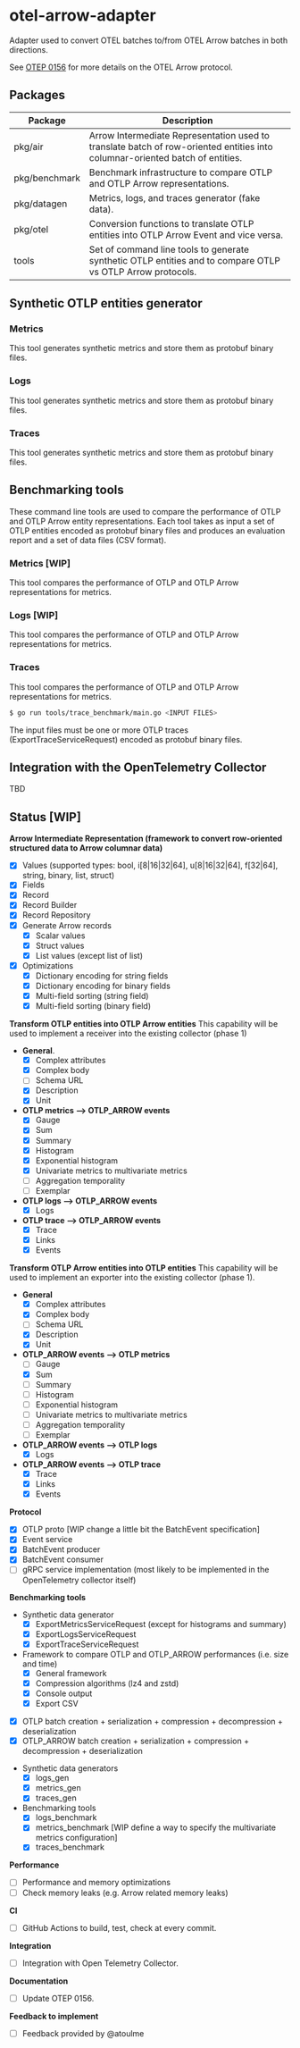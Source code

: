 # otel-arrow-adapter

Adapter used to convert OTEL batches to/from OTEL Arrow batches in both directions.

See [OTEP 0156](https://github.com/lquerel/oteps/blob/main/text/0156-columnar-encoding.md) for more details on the OTEL Arrow protocol.

## Packages

| Package       | Description                                                                                                                  |
|---------------|------------------------------------------------------------------------------------------------------------------------------|
| pkg/air       | Arrow Intermediate Representation used to translate batch of row-oriented entities into columnar-oriented batch of entities. |
| pkg/benchmark | Benchmark infrastructure to compare OTLP and OTLP Arrow representations.                                                     |
| pkg/datagen   | Metrics, logs, and traces generator (fake data).                                                                             |
| pkg/otel      | Conversion functions to translate OTLP entities into OTLP Arrow Event and vice versa.                                        |
| tools         | Set of command line tools to generate synthetic OTLP entities and to compare OTLP vs OTLP Arrow protocols.                   |

## Synthetic OTLP entities generator

### Metrics

This tool generates synthetic metrics and store them as protobuf binary files.

### Logs

This tool generates synthetic metrics and store them as protobuf binary files.

### Traces

This tool generates synthetic metrics and store them as protobuf binary files.


## Benchmarking tools

These command line tools are used to compare the performance of OTLP and OTLP Arrow entity representations. Each tool
takes as input a set of OTLP entities encoded as protobuf binary files and produces an evaluation report and a set of 
data files (CSV format).

### Metrics [WIP]

This tool compares the performance of OTLP and OTLP Arrow representations for metrics.

### Logs [WIP]

This tool compares the performance of OTLP and OTLP Arrow representations for metrics.

### Traces

This tool compares the performance of OTLP and OTLP Arrow representations for metrics.

```bash
$ go run tools/trace_benchmark/main.go <INPUT FILES>
```

The input files must be one or more OTLP traces (ExportTraceServiceRequest) encoded as protobuf binary files.


## Integration with the OpenTelemetry Collector

TBD


## Status [WIP]

**Arrow Intermediate Representation (framework to convert row-oriented structured data to Arrow columnar data)**
- [X] Values (supported types: bool, i[8|16|32|64], u[8|16|32|64], f[32|64], string, binary, list, struct)
- [X] Fields
- [X] Record
- [X] Record Builder
- [X] Record Repository
- [X] Generate Arrow records
  - [X] Scalar values
  - [X] Struct values
  - [X] List values (except list of list)
- [X] Optimizations
  - [X] Dictionary encoding for string fields
  - [X] Dictionary encoding for binary fields
  - [X] Multi-field sorting (string field)
  - [X] Multi-field sorting (binary field)

**Transform OTLP entities into OTLP Arrow entities**
This capability will be used to implement a receiver into the existing collector (phase 1)
  - **General**.
    - [X] Complex attributes
    - [X] Complex body
    - [ ] Schema URL
    - [X] Description
    - [X] Unit
  - **OTLP metrics --> OTLP_ARROW events**
    - [X] Gauge
    - [X] Sum
    - [X] Summary
    - [X] Histogram
    - [X] Exponential histogram
    - [X] Univariate metrics to multivariate metrics
    - [ ] Aggregation temporality
    - [ ] Exemplar
  - **OTLP logs --> OTLP_ARROW events**
    - [X] Logs
  - **OTLP trace --> OTLP_ARROW events**
    - [X] Trace
    - [X] Links
    - [X] Events

**Transform OTLP Arrow entities into OTLP entities**
This capability will be used to implement an exporter into the existing collector (phase 1).
  - **General**
    - [X] Complex attributes 
    - [X] Complex body
    - [ ] Schema URL 
    - [X] Description
    - [X] Unit
  - **OTLP_ARROW events --> OTLP metrics**
    - [ ] Gauge
    - [X] Sum
    - [ ] Summary
    - [ ] Histogram
    - [ ] Exponential histogram
    - [ ] Univariate metrics to multivariate metrics
    - [ ] Aggregation temporality
    - [ ] Exemplar
  - **OTLP_ARROW events --> OTLP logs**
    - [X] Logs
  - **OTLP_ARROW events --> OTLP trace**
    - [X] Trace
    - [X] Links 
    - [X] Events

**Protocol**
  - [X] OTLP proto [WIP change a little bit the BatchEvent specification]
  - [X] Event service
  - [x] BatchEvent producer
  - [X] BatchEvent consumer
  - [ ] gRPC service implementation (most likely to be implemented in the OpenTelemetry collector itself)

**Benchmarking tools** 
  - Synthetic data generator
    - [X] ExportMetricsServiceRequest (except for histograms and summary)
    - [X] ExportLogsServiceRequest
    - [X] ExportTraceServiceRequest 
  - Framework to compare OTLP and OTLP_ARROW performances (i.e. size and time)
    - [X] General framework
    - [X] Compression algorithms (lz4 and zstd)
    - [X] Console output
    - [X] Export CSV
  - [X] OTLP batch creation + serialization + compression + decompression + deserialization
  - [X] OTLP_ARROW batch creation + serialization + compression + decompression + deserialization
  - Synthetic data generators
    - [X] logs_gen
    - [X] metrics_gen
    - [X] traces_gen
  - Benchmarking tools
    - [X] logs_benchmark 
    - [X] metrics_benchmark [WIP define a way to specify the multivariate metrics configuration]  
    - [X] traces_benchmark 

**Performance**
  - [ ] Performance and memory optimizations
  - [ ] Check memory leaks (e.g. Arrow related memory leaks)

**CI**
  - [ ] GitHub Actions to build, test, check at every commit.

**Integration**
  - [ ] Integration with Open Telemetry Collector.

**Documentation**
  - [ ] Update OTEP 0156.

**Feedback to implement**
  - [ ] Feedback provided by @atoulme 